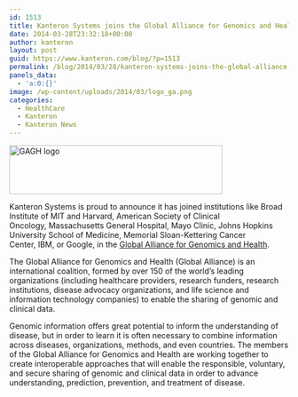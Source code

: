 ```yaml
---
id: 1513
title: Kanteron Systems joins the Global Alliance for Genomics and Health
date: 2014-03-28T23:32:18+00:00
author: kanteron
layout: post
guid: https://www.kanteron.com/blog/?p=1513
permalink: /blog/2014/03/28/kanteron-systems-joins-the-global-alliance-for-genomics-and-health/
panels_data:
  - 'a:0:{}'
image: /wp-content/uploads/2014/03/logo_ga.png
categories:
  - HealthCare
  - Kanteron
  - Kanteron News
---
```

<img class="aligncenter size-full wp-image-1514" alt="GAGH logo" src="https://blog.kanteron.com/wp-content/uploads/2014/03/logo_ga.png" width="384" height="88" srcset="https://blog.kanteron.com/wp-content/uploads/2014/03/logo_ga.png 384w, https://blog.kanteron.com/wp-content/uploads/2014/03/logo_ga-300x68.png 300w" sizes="(max-width: 384px) 100vw, 384px" />

Kanteron Systems is proud to announce it has joined institutions like Broad Institute of MIT and Harvard, American Society of Clinical Oncology, Massachusetts General Hospital, Mayo Clinic, Johns Hopkins University School of Medicine, Memorial Sloan-Kettering Cancer Center, IBM, or Google, in the <a title="https://genomicsandhealth.org/" href="https://genomicsandhealth.org/" target="_blank">Global Alliance for Genomics and Health</a>.

The Global Alliance for Genomics and Health (Global Alliance) is an international coalition, formed by over 150 of the world’s leading organizations (including healthcare providers, research funders, research institutions, disease advocacy organizations, and life science and information technology companies) to enable the sharing of genomic and clinical data.

Genomic information offers great potential to inform the understanding of disease, but in order to learn it is often necessary to combine information across diseases, organizations, methods, and even countries. The members of the Global Alliance for Genomics and Health are working together to create interoperable approaches that will enable the responsible, voluntary, and secure sharing of genomic and clinical data in order to advance understanding, prediction, prevention, and treatment of disease.
